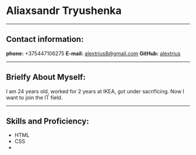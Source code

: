 # Aliaxsandr Tryushenka
 
 ---

 ## Contact information:

 **phone:** +375447106275
 **E-mail:** alextrius8@gmail.com
 **GitHub:** [alextrius](https://github.com/alextrius)

 ---

 ## Brielfy About Myself:
 I am 24 years old, worked for 2 years at IKEA, got under sacrificing. Now I want to join the IT field.

---

 ## Skills and Proficiency:
- HTML
- CSS
-

 